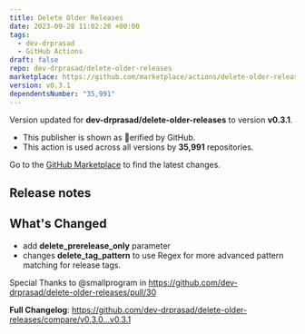 ```yaml
---
title: Delete Older Releases
date: 2023-09-28 11:02:20 +00:00
tags:
  - dev-drprasad
  - GitHub Actions
draft: false
repo: dev-drprasad/delete-older-releases
marketplace: https://github.com/marketplace/actions/delete-older-releases
version: v0.3.1
dependentsNumber: "35,991"
---
```



Version updated for **dev-drprasad/delete-older-releases** to version **v0.3.1**.
- This publisher is shown as erified by GitHub.
- This action is used across all versions by **35,991** repositories.

Go to the [GitHub Marketplace](https://github.com/marketplace/actions/delete-older-releases) to find the latest changes.

## Release notes

## What's Changed
* add **delete_prerelease_only** parameter 
* changes **delete_tag_pattern** to use Regex for more advanced pattern matching for release tags.

Special Thanks to @smallprogram in https://github.com/dev-drprasad/delete-older-releases/pull/30

**Full Changelog**: https://github.com/dev-drprasad/delete-older-releases/compare/v0.3.0...v0.3.1
